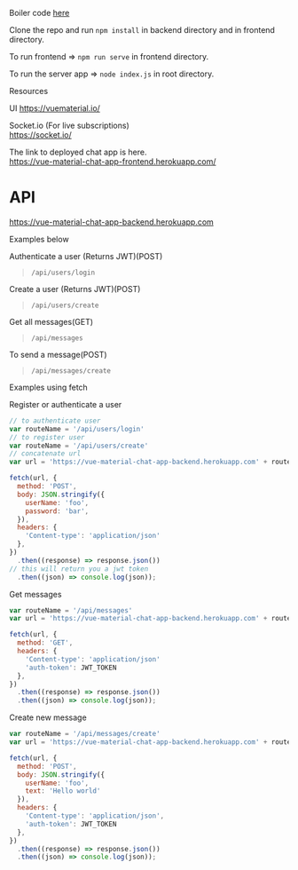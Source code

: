 
Boiler code [here](https://github.com/kaiz16/vue-material-chat-app-frontend)

Clone the repo and run ```npm install``` in backend directory and in frontend directory.

To run frontend => ```npm run serve```  in frontend directory.
 
To run the server app => ```node index.js``` in root directory.

Resources

UI 
https://vuematerial.io/  

Socket.io (For live subscriptions)  
https://socket.io/

The link to deployed chat app is here.  
https://vue-material-chat-app-frontend.herokuapp.com/

# API
https://vue-material-chat-app-backend.herokuapp.com 

Examples below

Authenticate a user (Returns JWT)(POST)  
> ```/api/users/login```  

Create a user (Returns JWT)(POST)  
> ```/api/users/create```

Get all messages(GET)  
> ```/api/messages```

To send a message(POST)  
> ```/api/messages/create```

Examples using fetch

Register or authenticate a user

```javascript
// to authenticate user
var routeName = '/api/users/login'
// to register user
var routeName = '/api/users/create'
// concatenate url
var url = 'https://vue-material-chat-app-backend.herokuapp.com' + routeName

fetch(url, {
  method: 'POST',
  body: JSON.stringify({
    userName: 'foo',
    password: 'bar',
  }),
  headers: {
    'Content-type': 'application/json'
  },
})
  .then((response) => response.json())
// this will return you a jwt token
  .then((json) => console.log(json));
```

Get messages
```javascript
var routeName = '/api/messages'
var url = 'https://vue-material-chat-app-backend.herokuapp.com' + routeName

fetch(url, {
  method: 'GET',
  headers: {
    'Content-type': 'application/json'
    'auth-token': JWT_TOKEN
  },
})
  .then((response) => response.json())
  .then((json) => console.log(json));
```

Create new message
```javascript
var routeName = '/api/messages/create'
var url = 'https://vue-material-chat-app-backend.herokuapp.com' + routeName

fetch(url, {
  method: 'POST',
  body: JSON.stringify({
    userName: 'foo',
    text: 'Hello world'
  }),
  headers: {
    'Content-type': 'application/json',
    'auth-token': JWT_TOKEN
  },
})
  .then((response) => response.json())
  .then((json) => console.log(json));
```